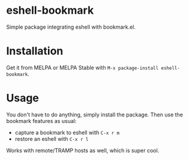 # eshell-bookmark

Simple package integrating eshell with bookmark.el.

# Installation

Get it from MELPA or MELPA Stable with `M-x package-install eshell-bookmark`.

# Usage

You don't have to do anything, simply install the package.  Then use the bookmark features as usual:

* capture a bookmark to eshell with `C-x r m`
* restore an eshell with `C-x r l`

Works with remote/TRAMP hosts as well, which is super cool.
